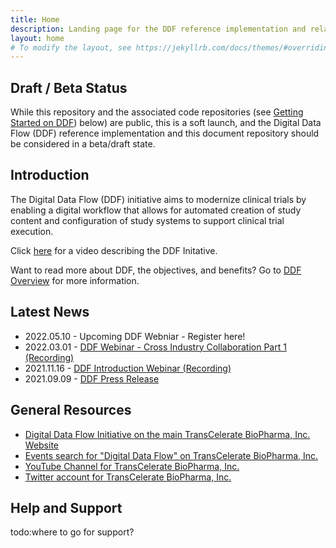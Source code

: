 ```yaml
---
title: Home
description: Landing page for the DDF reference implementation and related information
layout: home
# To modify the layout, see https://jekyllrb.com/docs/themes/#overriding-theme-defaults
---
```

## Draft / Beta Status

While this repository and the associated code repositories (see [Getting Started on DDF](#getting-started-on-ddf)) below) are public, this is a soft launch, and the Digital Data Flow (DDF) reference implementation and this document repository should be considered in a beta/draft state.

## Introduction

The Digital Data Flow (DDF) initiative aims to modernize clinical trials by enabling a digital workflow that allows for automated creation of study content and configuration of study systems to support clinical trial execution. 

Click [here](https://www.youtube.com/watch?v=082onW7jhe4) for a video describing the DDF Initative.

Want to read more about DDF, the objectives, and benefits?  Go to [DDF Overview](overview.md) for more information.

## Latest News
- 2022.05.10 - Upcoming DDF Webniar - Register here!
- 2022.03.01 - [DDF Webinar - Cross Industry Collaboration Part 1 (Recording)](https://www.youtube.com/watch?v=O6qqTSz8ls0)
- 2021.11.16 - [DDF Introduction Webinar (Recording)](https://www.youtube.com/watch?v=pfTI7aBMv0Y)
- 2021.09.09 - [DDF Press Release](https://www.businesswire.com/news/home/20210909005612/en/TransCelerate-BioPharma-Commences-Collaborative-Development-of-a-Novel-Digital-Data-Flow-Solution-for-Study-Start-Up)

## General Resources

- [Digital Data Flow Initiative on the main TransCelerate BioPharma, Inc. Website](https://www.transceleratebiopharmainc.com/initiatives/digital-data-flow/)
- [Events search for "Digital Data Flow" on TransCelerate BioPharma, Inc.](https://www.transceleratebiopharmainc.com/?s=digital%20data%20flow&submit=submit)
- [YouTube Channel for TransCelerate BioPharma, Inc.](https://www.youtube.com/channel/UC9S20EmzIBGJJ70utCrtNBQ/videos)
- [Twitter account for TransCelerate BioPharma, Inc.](https://twitter.com/transcelerate)

## Help and Support

todo:where to go for support?
